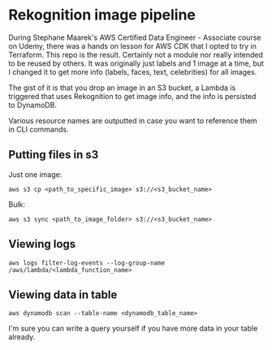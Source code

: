 # Rekognition image pipeline

During Stephane Maarek's AWS Certified Data Engineer - Associate course on Udemy, there was a hands on lesson for AWS CDK that I opted to try in Terraform. This repo is the result. Certainly not a module nor really intended to be reused by others. It was originally just labels and 1 image at a time, but I changed it to get more info (labels, faces, text, celebrities) for all images.

The gist of it is that you drop an image in an S3 bucket, a Lambda is triggered that uses Rekognition to get image info, and the info is persisted to DynamoDB.

Various resource names are outputted in case you want to reference them in CLI commands.

## Putting files in s3

Just one image:

`aws s3 cp <path_to_specific_image> s3://<s3_bucket_name>`

Bulk:

`aws s3 sync <path_to_image_folder> s3://<s3_bucket_name>`

## Viewing logs

`aws logs filter-log-events --log-group-name /aws/lambda/<lambda_function_name>`

## Viewing data in table

`aws dynamodb scan --table-name <dynamodb_table_name>`

I'm sure you can write a query yourself if you have more data in your table already.